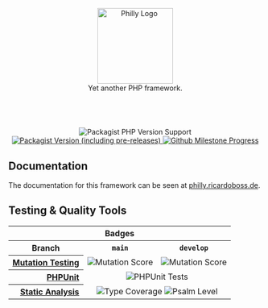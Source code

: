 <p align="center">
    <a href="https://philly.ricardoboss.de" target="_blank">
        <img src="https://raw.githubusercontent.com/ricardoboss/Philly/develop/docs/assets/images/logo.svg" alt="Philly Logo" height="150">
    </a>
    <br>
    Yet another PHP framework.
</p>

#

<br>
<p align="center">
    <img alt="Packagist PHP Version Support" src="https://img.shields.io/packagist/php-v/ricardoboss/Philly">
    <a href="https://packagist.org/packages/ricardoboss/philly">
        <img alt="Packagist Version (including pre-releases)" src="https://img.shields.io/packagist/v/ricardoboss/Philly">
    </a>
    <a href="https://github.com/ricardoboss/Philly/milestones">
        <img alt="Github Milestone Progress" src="https://img.shields.io/github/milestones/progress/ricardoboss/Philly/2">
    </a>
</p>

## Documentation

The documentation for this framework can be seen at [philly.ricardoboss.de](https://philly.ricardoboss.de/home).

## Testing & Quality Tools

<table>
    <tr>
        <th scope="col" colspan=3>Badges</th>
    </tr>
    <tr>
        <th scope="row">Branch</th>
        <th scope="col"><code>main</code></th>
        <th scope="col"><code>develop</code></th>
    </tr>
    <tr>
        <th scope="row" align="right"><a href="https://dashboard.stryker-mutator.io/reports/github.com/ricardoboss/Philly/develop">Mutation Testing</a></th>
        <td><img alt="Mutation Score" src="https://img.shields.io/endpoint?style=flat&url=https%3A%2F%2Fbadge-api.stryker-mutator.io%2Fgithub.com%2Fricardoboss%2FPhilly%2Fmain"></td>
        <td><img alt="Mutation Score" src="https://img.shields.io/endpoint?style=flat&url=https%3A%2F%2Fbadge-api.stryker-mutator.io%2Fgithub.com%2Fricardoboss%2FPhilly%2Fdevelop"></td>
    </tr>
    <tr>
        <th scope="row" align="right"><a href="https://github.com/ricardoboss/Philly/actions?query=workflow%3ATests">PHPUnit</a></th>
        <td align="center" colspan=2><img alt="PHPUnit Tests" src="https://github.com/ricardoboss/Philly/workflows/PHPUnit%20Tests/badge.svg"></td>
    </tr>
    <tr>
        <th scope="row" align="right"><a href="https://shepherd.dev/github/ricardoboss/philly">Static Analysis</a></th>
        <td align="center" colspan=2>
            <img alt="Type Coverage" src="https://shepherd.dev/github/ricardoboss/philly/coverage.svg">
            <img alt="Psalm Level" src="https://shepherd.dev/github/ricardoboss/philly/level.svg">
        </td>
    </tr>
</table>
